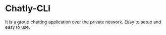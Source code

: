 # Chatly-CLI
It is a group chatting application over the private network. Easy to setup and easy to use.
